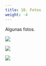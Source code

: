 ```yaml
---
title: 10. Fotos
weight: -4
---
```



Algunas fotos.


![](casap1.png)

![](casap2.png)

![](casap3.png)

